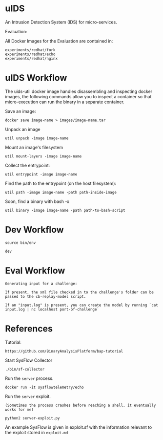 uIDS
====

An Intrusion Detection System (IDS) for micro-services.

Evaluation:

All Docker Images for the Evaluation are contained in:

    experiments/redhat/fork
    experiments/redhat/echo
    experiments/redhat/nginx

uIDS Workflow
=============

The uids-util docker image handles disassembling and inspecting docker images, the following
commands allow you to inspect a container so that micro-execution can run the binary in a separate
container.

Save an image:

    docker save image-name > images/image-name.tar

Unpack an image

    util unpack -image image-name

Mount an image's filesystem

    util mount-layers -image image-name

Collect the entrypoint:

    util entrypoint -image image-name

Find the path to the entrypoint (on the host filesystem):

    util path -image image-name -path path-inside-image

Soon, find a binary with bash -x

    util binary -image image-name -path path-to-bash-script

Dev Workflow
=============

    source bin/env

    dev

Eval Workflow
=============
    
    Generating input for a challenge:

    If present, the xml file checked in to the challenge's folder can be passed to the cb-replay-model script.

    If an "input.log" is present, you can create the model by running `cat input.log | nc localhost port-of-challenge`

References
==========

Tutorial:

    https://github.com/BinaryAnalysisPlatform/bap-tutorial

Start SysFlow Collector

    ./bin/sf-collector

Run the `server` process.

    docker run -it sysflowtelemetry/echo

Run the `server` exploit.

    (Sometimes the process crashes before reaching a shell, it eventually works for me)

    python2 server-exploit.py

An example SysFlow is given in exploit.sf with the information relevant to the exploit
stored in `exploit.md`
